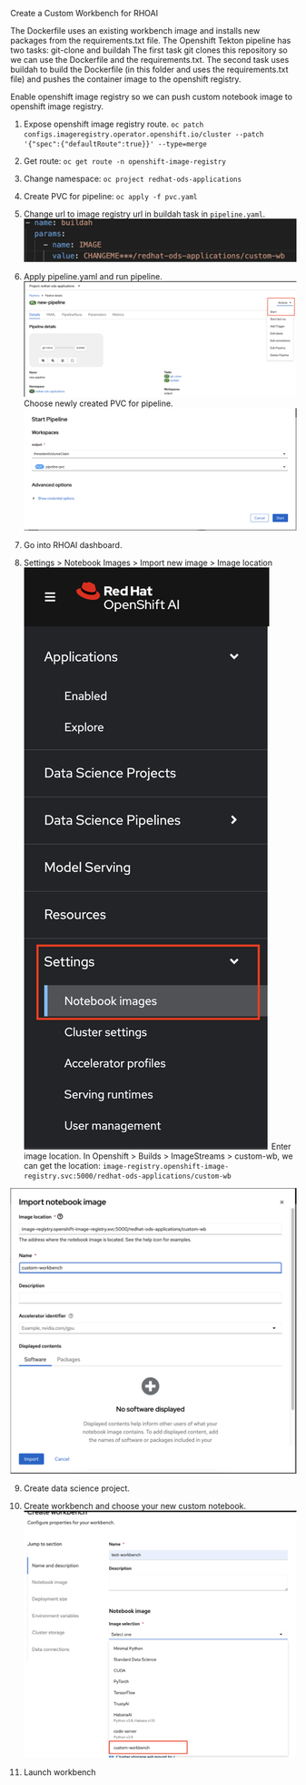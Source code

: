 Create a Custom Workbench for RHOAI

The Dockerfile uses an existing workbench image and installs new packages from the requirements.txt file.
The Openshift Tekton pipeline has two tasks: git-clone and buildah
The first task git clones this repository so we can use the Dockerfile and the requirements.txt.
The second task uses buildah to build the Dockerfile (in this folder and uses the requirements.txt file) and pushes the container image to the openshift registry.


Enable openshift image registry so we can push custom notebook image to openshift image registry.
1. Expose openshift image registry route.
`oc patch configs.imageregistry.operator.openshift.io/cluster --patch '{"spec":{"defaultRoute":true}}' --type=merge`

2. Get route:
`oc get route -n openshift-image-registry`

3. Change namespace:
`oc project redhat-ods-applications`

4. Create PVC for pipeline:
`oc apply -f pvc.yaml `

5. Change url to image registry url in buildah task in `pipeline.yaml`.
![pipeline.yaml](./readme_images/buildah_change_image_url.png "Change image url")
6. Apply pipeline.yaml and run pipeline. 
![Pipeline](./readme_images/pipeline.png "Pipeline")
Choose newly created PVC for pipeline.
![Start pipeline with correct pvc](./readme_images/start_pipeline.png "Start pipeline")
7. Go into RHOAI dashboard.
8. Settings > Notebook Images > Import new image > Image location
![RHOAI Settings](./readme_images/rhoai_settings.png "RHOAI Settings")
Enter image location. In Openshift > Builds > ImageStreams > custom-wb, we can get the location:
`image-registry.openshift-image-registry.svc:5000/redhat-ods-applications/custom-wb`

![RHOAI Import Notebook](./readme_images/import_notebook_image.png "RHOAI Import Notebook")

9. Create data science project.

10. Create workbench and choose your new custom notebook.
![RHOAI Create Workbench](./readme_images/create_workbench.png "RHOAI Create workbench with custom notebook")

11. Launch workbench

